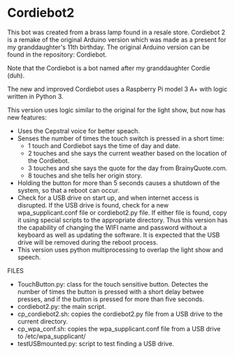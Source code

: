 # Cordiebot2
This bot was created from a brass lamp found in a resale store. Cordiebot 2 is a remake of the original Arduino version which was made as a present for my granddaughter's 11th birthday. The original Arduino version can be found in the repository: Cordiebot.

Note that the Cordiebot is a bot named after my granddaughter Cordie (duh).

The new and improved Cordiebot uses a Raspberry Pi model 3 A+ with logic written in Python 3.

This version uses logic similar to the original for the light show, but now has new features:
- Uses the Cepstral voice for better speach.
- Senses the number of times the touch switch is pressed in a short time:
  -  1 touch and Cordiebot says the time of day and date.
  -  2 touches and she says the current weather based on the location of the Cordiebot.
  -  3 touches and she says the quote for the day from BrainyQuote.com.
  -  8 touches and she tells her origin story.
- Holding the button for more than 5 seconds causes a shutdown of the system, so that a reboot can occur.
- Check for a USB drive on start up, and when internet access is disrupted.  If the USB drive is found, check for a new wpa_supplicant.conf file or cordiebot2.py file.  If either file is found, copy it using special scripts to the appropriate directory. Thus this version has the capability of changing the WIFI name and password without a keyboard as well as updating the software.  It is expected that the USB drive will be removed during the reboot process.
- This version uses python multiprocessing to overlap the light show and speech.

FILES

- TouchButton.py: class for the touch sensitive button.  Detectes the number of times the button is pressed with a short delay betwee presses, and if the button is pressed for more than five seconds.
- cordiebot2.py: the main script.
- cp_cordiebot2.sh: copies the cordiebot2.py file from a USB drive to the current directory.
- cp_wpa_conf.sh: copies the wpa_supplicant.conf file from a USB drive to /etc/wpa_supplicant/
- testUSBmounted.py: script to test finding a USB drive.
